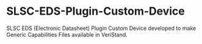 # SLSC-EDS-Plugin-Custom-Device
SLSC EDS (Electronic Datasheet) Plugin Custom Device developed to make Generic Capabilities Files available in VeriStand.
